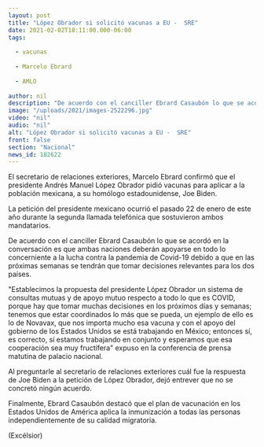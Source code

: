 ```yaml
---
layout: post
title: "López Obrador si solicitó vacunas a EU -  SRE"
date: 2021-02-02T18:11:00.000-06:00
tags:
  
  - vacunas
  
  - Marcelo Ebrard
  
  - AMLO
  
author: nil
description: "De acuerdo con el canciller Ebrard Casaubón lo que se acordó en la conversación es que ambas naciones deberán apoyarse en todo lo concerniente a la lucha contra la pandemia de Covid-19"
image: "/uploads/2021/images-2522296.jpg"
video: "nil"
audio: "nil"
alt: "López Obrador si solicitó vacunas a EU -  SRE"
front: false
section: "Nacional"
news_id: 182622
---
```


El secretario de relaciones exteriores, Marcelo Ebrard confirmó que el presidente Andrés Manuel López Obrador pidió vacunas para aplicar a la población mexicana, a su homólogo estadounidense, Joe Biden.

La petición del presidente mexicano ocurrió el pasado 22 de enero de este año durante la segunda llamada telefónica que sostuvieron ambos mandatarios.

De acuerdo con el canciller Ebrard Casaubón lo que se acordó en la conversación es que ambas naciones deberán apoyarse en todo lo concerniente a la lucha contra la pandemia de Covid-19 debido a que en las próximas semanas se tendrán que tomar decisiones relevantes para los dos países.

"Establecimos la propuesta del presidente López Obrador un sistema de consultas mutuas  y de apoyo mutuo respecto a  todo lo que es COVID, porque hay que tomar muchas decisiones en los próximos días y semanas; tenemos que estar coordinados lo más que se pueda, un ejemplo de ello es lo de Novavax, que nos importa mucho esa vacuna y con el apoyo del gobierno de los Estados Unidos se está trabajando en México; entonces sí, es correcto, sí estamos trabajando en conjunto y esperamos que esa cooperación sea muy fructífera" expuso en la conferencia de prensa matutina de palacio nacional.

Al preguntarle al secretario de relaciones exteriores cuál fue la respuesta de Joe Biden a la petición de López Obrador, dejó entrever que no se concretó ningún acuerdo.

Finalmente, Ebrard Casaubón destacó que el plan de vacunación en los Estados Unidos de América aplica la inmunización a todas las personas independientemente de su calidad migratoria.

(Excélsior)